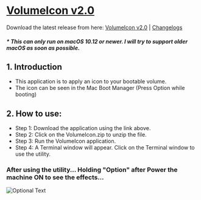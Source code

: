 # [VolumeIcon v2.0](https://github.com/Minh-Ton/VolumeIcon)

Download the latest release from here: [VolumeIcon v2.0](https://github.com/Minh-Ton/VolumeIcon/releases/download/v2.0.2/VolumeIcon.zip) | [Changelogs](https://github.com/Minh-Ton/VolumeIcon/releases/latest)

##### * This can only run on macOS 10.12 or newer. I will try to support older macOS as soon as possible.

## 1. Introduction

- This application is to apply an icon to your bootable volume.
- The icon can be seen in the Mac Boot Manager (Press Option while booting)

## 2. How to use:

- Step 1: Download the application using the link above.
- Step 2: Click on the VolumeIcon.zip to unzip the file.
- Step 3: Run the VolumeIcon application. 
- Step 4: A Terminal window will appear. Click on the Terminal window to use the utility. 

### After using the utility... Holding "Option" after Power the machine ON to see the effects...
![Optional Text](../resources/Icons_Images/1.png)


